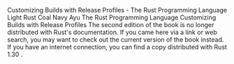 Customizing Builds with Release Profiles - The Rust Programming Language
Light
Rust
Coal
Navy
Ayu
The Rust Programming Language
Customizing Builds with Release Profiles
The second edition of the book is no longer distributed with Rust's documentation.
If you came here via a link or web search, you may want to check out
the current
version of the book
instead.
If you have an internet connection, you can
find a copy distributed with
Rust
1.30
.